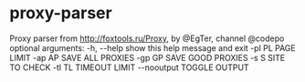 # proxy-parser
Proxy parser from http://foxtools.ru/Proxy, by @EgTer, channel @codepo
optional arguments:
  -h, --help  show this help message and exit
  -pl PL      PAGE LIMIT
  -ap AP      SAVE ALL PROXIES
  -gp GP      SAVE GOOD PROXIES
  -s S        SITE TO CHECK
  -tl TL      TIMEOUT LIMIT
  --nooutput  TOGGLE OUTPUT
